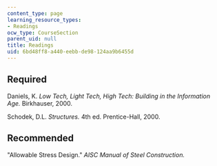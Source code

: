 ```yaml
---
content_type: page
learning_resource_types:
- Readings
ocw_type: CourseSection
parent_uid: null
title: Readings
uid: 6bd48ff8-a440-eebb-de98-124aa9b6455d
---
```


Required
--------

Daniels, K. _Low Tech, Light Tech, High Tech: Building in the Information Age._ Birkhauser, 2000.

Schodek, D.L. _Structures._ 4th ed. Prentice-Hall, 2000.

Recommended
-----------

"Allowable Stress Design." _AISC Manual of Steel Construction._